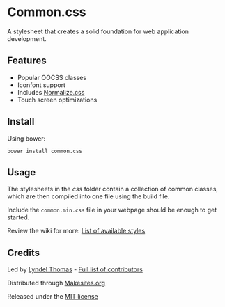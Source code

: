 # Common.css

A stylesheet that creates a solid foundation for web application development. 

## Features 

* Popular OOCSS classes
* Iconfont support
* Includes [Normalize.css](http://git.io/normalize)
* Touch screen optimizations


## Install 

Using bower: 
```
bower install common.css
```

## Usage

The stylesheets in the _css_ folder contain a collection of common classes, which are then compiled into one file using the build file. 

Include the ```common.min.css``` file in your webpage should be enough to get started. 

Review the wiki for more: [List of available styles](https://github.com/commons/common.css/wiki)


## Credits 

Led by [Lyndel Thomas](http://github.com/ryndel) - [Full list of contributors](https://github.com/commons/common.css/contributors)

Distributed through [Makesites.org](http://makesites.org/)

Released under the [MIT license](http://makesites.org/licenses/MIT)
